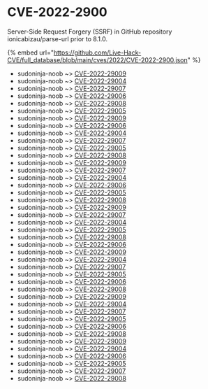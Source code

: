 # CVE-2022-2900

Server-Side Request Forgery (SSRF) in GitHub repository ionicabizau/parse-url prior to 8.1.0.

{% embed url="https://github.com/Live-Hack-CVE/full_database/blob/main/cves/2022/CVE-2022-2900.json" %}


* sudoninja-noob ~> [CVE-2022-29009](https://www.alice-snow.ru/2022/database/cve-2022-2900/cve-2022-29009-sudoninja-noob)
* sudoninja-noob ~> [CVE-2022-29004](https://www.alice-snow.ru/2022/database/cve-2022-2900/cve-2022-29004-sudoninja-noob)
* sudoninja-noob ~> [CVE-2022-29007](https://www.alice-snow.ru/2022/database/cve-2022-2900/cve-2022-29007-sudoninja-noob)
* sudoninja-noob ~> [CVE-2022-29006](https://www.alice-snow.ru/2022/database/cve-2022-2900/cve-2022-29006-sudoninja-noob)
* sudoninja-noob ~> [CVE-2022-29008](https://www.alice-snow.ru/2022/database/cve-2022-2900/cve-2022-29008-sudoninja-noob)
* sudoninja-noob ~> [CVE-2022-29005](https://www.alice-snow.ru/2022/database/cve-2022-2900/cve-2022-29005-sudoninja-noob)
* sudoninja-noob ~> [CVE-2022-29009](https://www.alice-snow.ru/2022/database/cve-2022-2900/cve-2022-29009-sudoninja-noob)
* sudoninja-noob ~> [CVE-2022-29006](https://www.alice-snow.ru/2022/database/cve-2022-2900/cve-2022-29006-sudoninja-noob)
* sudoninja-noob ~> [CVE-2022-29004](https://www.alice-snow.ru/2022/database/cve-2022-2900/cve-2022-29004-sudoninja-noob)
* sudoninja-noob ~> [CVE-2022-29007](https://www.alice-snow.ru/2022/database/cve-2022-2900/cve-2022-29007-sudoninja-noob)
* sudoninja-noob ~> [CVE-2022-29005](https://www.alice-snow.ru/2022/database/cve-2022-2900/cve-2022-29005-sudoninja-noob)
* sudoninja-noob ~> [CVE-2022-29008](https://www.alice-snow.ru/2022/database/cve-2022-2900/cve-2022-29008-sudoninja-noob)
* sudoninja-noob ~> [CVE-2022-29009](https://www.alice-snow.ru/2022/database/cve-2022-2900/cve-2022-29009-sudoninja-noob)
* sudoninja-noob ~> [CVE-2022-29007](https://www.alice-snow.ru/2022/database/cve-2022-2900/cve-2022-29007-sudoninja-noob)
* sudoninja-noob ~> [CVE-2022-29004](https://www.alice-snow.ru/2022/database/cve-2022-2900/cve-2022-29004-sudoninja-noob)
* sudoninja-noob ~> [CVE-2022-29006](https://www.alice-snow.ru/2022/database/cve-2022-2900/cve-2022-29006-sudoninja-noob)
* sudoninja-noob ~> [CVE-2022-29005](https://www.alice-snow.ru/2022/database/cve-2022-2900/cve-2022-29005-sudoninja-noob)
* sudoninja-noob ~> [CVE-2022-29008](https://www.alice-snow.ru/2022/database/cve-2022-2900/cve-2022-29008-sudoninja-noob)
* sudoninja-noob ~> [CVE-2022-29009](https://www.alice-snow.ru/2022/database/cve-2022-2900/cve-2022-29009-sudoninja-noob)
* sudoninja-noob ~> [CVE-2022-29007](https://www.alice-snow.ru/2022/database/cve-2022-2900/cve-2022-29007-sudoninja-noob)
* sudoninja-noob ~> [CVE-2022-29004](https://www.alice-snow.ru/2022/database/cve-2022-2900/cve-2022-29004-sudoninja-noob)
* sudoninja-noob ~> [CVE-2022-29005](https://www.alice-snow.ru/2022/database/cve-2022-2900/cve-2022-29005-sudoninja-noob)
* sudoninja-noob ~> [CVE-2022-29008](https://www.alice-snow.ru/2022/database/cve-2022-2900/cve-2022-29008-sudoninja-noob)
* sudoninja-noob ~> [CVE-2022-29006](https://www.alice-snow.ru/2022/database/cve-2022-2900/cve-2022-29006-sudoninja-noob)
* sudoninja-noob ~> [CVE-2022-29009](https://www.alice-snow.ru/2022/database/cve-2022-2900/cve-2022-29009-sudoninja-noob)
* sudoninja-noob ~> [CVE-2022-29004](https://www.alice-snow.ru/2022/database/cve-2022-2900/cve-2022-29004-sudoninja-noob)
* sudoninja-noob ~> [CVE-2022-29007](https://www.alice-snow.ru/2022/database/cve-2022-2900/cve-2022-29007-sudoninja-noob)
* sudoninja-noob ~> [CVE-2022-29005](https://www.alice-snow.ru/2022/database/cve-2022-2900/cve-2022-29005-sudoninja-noob)
* sudoninja-noob ~> [CVE-2022-29006](https://www.alice-snow.ru/2022/database/cve-2022-2900/cve-2022-29006-sudoninja-noob)
* sudoninja-noob ~> [CVE-2022-29008](https://www.alice-snow.ru/2022/database/cve-2022-2900/cve-2022-29008-sudoninja-noob)
* sudoninja-noob ~> [CVE-2022-29009](https://www.alice-snow.ru/2022/database/cve-2022-2900/cve-2022-29009-sudoninja-noob)
* sudoninja-noob ~> [CVE-2022-29004](https://www.alice-snow.ru/2022/database/cve-2022-2900/cve-2022-29004-sudoninja-noob)
* sudoninja-noob ~> [CVE-2022-29007](https://www.alice-snow.ru/2022/database/cve-2022-2900/cve-2022-29007-sudoninja-noob)
* sudoninja-noob ~> [CVE-2022-29005](https://www.alice-snow.ru/2022/database/cve-2022-2900/cve-2022-29005-sudoninja-noob)
* sudoninja-noob ~> [CVE-2022-29006](https://www.alice-snow.ru/2022/database/cve-2022-2900/cve-2022-29006-sudoninja-noob)
* sudoninja-noob ~> [CVE-2022-29008](https://www.alice-snow.ru/2022/database/cve-2022-2900/cve-2022-29008-sudoninja-noob)
* sudoninja-noob ~> [CVE-2022-29009](https://www.alice-snow.ru/2022/database/cve-2022-2900/cve-2022-29009-sudoninja-noob)
* sudoninja-noob ~> [CVE-2022-29004](https://www.alice-snow.ru/2022/database/cve-2022-2900/cve-2022-29004-sudoninja-noob)
* sudoninja-noob ~> [CVE-2022-29006](https://www.alice-snow.ru/2022/database/cve-2022-2900/cve-2022-29006-sudoninja-noob)
* sudoninja-noob ~> [CVE-2022-29005](https://www.alice-snow.ru/2022/database/cve-2022-2900/cve-2022-29005-sudoninja-noob)
* sudoninja-noob ~> [CVE-2022-29007](https://www.alice-snow.ru/2022/database/cve-2022-2900/cve-2022-29007-sudoninja-noob)
* sudoninja-noob ~> [CVE-2022-29008](https://www.alice-snow.ru/2022/database/cve-2022-2900/cve-2022-29008-sudoninja-noob)